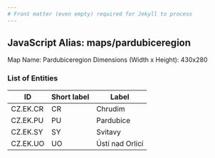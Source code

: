 ```yaml
---
# Front matter (even empty) required for Jekyll to process
---
```


## JavaScript Alias: maps/pardubiceregion

Map Name: Pardubiceregion
Dimensions (Width x Height): 430x280





### List of Entities

ID | Short label | Label
---|---|---|
CZ.EK.CR|CR|Chrudim
CZ.EK.PU|PU|Pardubice
CZ.EK.SY|SY|Svitavy
CZ.EK.UO|UO|Ústí nad Orlicí

